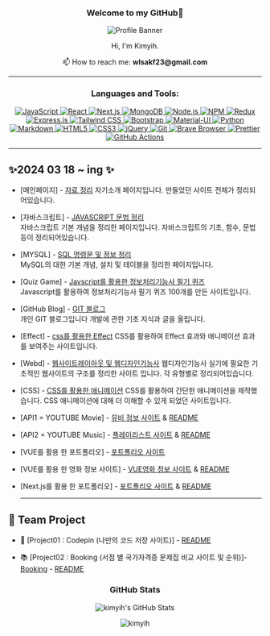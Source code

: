 <h3 align="center">Welcome to my GitHub💫</h3>

<p align="center">
  <img src="https://github.com/kimyih/kimyih.github.io/assets/163376151/f1d6e1a9-f0de-4b23-9d90-4331d63b12eb" alt="Profile Banner"/>
</p>

<p align="center">Hi, I'm Kimyih.</p>

<p align="center">📫 How to reach me: <strong>wlsakf23@gmail.com</strong></p>

---

<h3 align="center">Languages and Tools:</h3>


<p align="center">
  <a href="https://developer.mozilla.org/en-US/docs/Web/JavaScript" target="_blank" rel="noopener noreferrer">
    <img src="https://img.shields.io/badge/JavaScript-F7DF1E?style=for-the-badge&logo=javascript&logoColor=black" alt="JavaScript"/>
  </a>
  <a href="https://reactjs.org/" target="_blank" rel="noopener noreferrer">
    <img src="https://img.shields.io/badge/React-61DAFB?style=for-the-badge&logo=react&logoColor=black" alt="React"/>
  </a>
  <a href="https://nextjs.org/" target="_blank" rel="noopener noreferrer">
    <img src="https://img.shields.io/badge/Next.js-000000?style=for-the-badge&logo=next.js&logoColor=white" alt="Next.js"/>
  </a>
  <a href="https://www.mongodb.com/" target="_blank" rel="noopener noreferrer">
    <img src="https://img.shields.io/badge/MongoDB-47A248?style=for-the-badge&logo=mongodb&logoColor=white" alt="MongoDB"/>
  </a>
  <a href="https://nodejs.org/" target="_blank" rel="noopener noreferrer">
    <img src="https://img.shields.io/badge/Node.js-43853D?style=for-the-badge&logo=node.js&logoColor=white" alt="Node.js"/>
  </a>
  <a href="https://www.npmjs.com/" target="_blank" rel="noopener noreferrer">
    <img src="https://img.shields.io/badge/NPM-CB3837?style=for-the-badge&logo=npm&logoColor=white" alt="NPM"/>
  </a>
  <a href="https://redux.js.org/" target="_blank" rel="noopener noreferrer">
    <img src="https://img.shields.io/badge/Redux-764ABC?style=for-the-badge&logo=redux&logoColor=white" alt="Redux"/>
  </a>
  <a href="https://expressjs.com/" target="_blank" rel="noopener noreferrer">
    <img src="https://img.shields.io/badge/Express.js-000000?style=for-the-badge&logo=express&logoColor=white" alt="Express.js"/>
  </a>
  <a href="https://tailwindcss.com/" target="_blank" rel="noopener noreferrer">
    <img src="https://img.shields.io/badge/Tailwind%20CSS-38B2AC?style=for-the-badge&logo=tailwind-css&logoColor=white" alt="Tailwind CSS"/>
  </a>
  <a href="https://getbootstrap.com/" target="_blank" rel="noopener noreferrer">
    <img src="https://img.shields.io/badge/Bootstrap-563D7C?style=for-the-badge&logo=bootstrap&logoColor=white" alt="Bootstrap"/>
  </a>
  <a href="https://mui.com/" target="_blank" rel="noopener noreferrer">
    <img src="https://img.shields.io/badge/Material--UI-0081CB?style=for-the-badge&logo=material-ui&logoColor=white" alt="Material-UI"/>
  </a>
  <a href="https://www.python.org/" target="_blank" rel="noopener noreferrer">
    <img src="https://img.shields.io/badge/Python-14354C?style=for-the-badge&logo=python&logoColor=white" alt="Python"/>
  </a>
  <a href="https://www.markdownguide.org/" target="_blank" rel="noopener noreferrer">
    <img src="https://img.shields.io/badge/Markdown-000000?style=for-the-badge&logo=markdown&logoColor=white" alt="Markdown"/>
  </a>
  <a href="https://developer.mozilla.org/en-US/docs/Web/Guide/HTML/HTML5" target="_blank" rel="noopener noreferrer">
    <img src="https://img.shields.io/badge/HTML5-E34F26?style=for-the-badge&logo=html5&logoColor=white" alt="HTML5"/>
  </a>
  <a href="https://developer.mozilla.org/en-US/docs/Web/CSS" target="_blank" rel="noopener noreferrer">
    <img src="https://img.shields.io/badge/CSS3-1572B6?style=for-the-badge&logo=css3&logoColor=white" alt="CSS3"/>
  </a>
  <a href="https://jquery.com/" target="_blank" rel="noopener noreferrer">
    <img src="https://img.shields.io/badge/jQuery-0769AD?style=for-the-badge&logo=jquery&logoColor=white" alt="jQuery"/>
  </a>
  <a href="https://git-scm.com/" target="_blank" rel="noopener noreferrer">
    <img src="https://img.shields.io/badge/Git-F05032?style=for-the-badge&logo=git&logoColor=white" alt="Git"/>
  </a>
  <a href="https://brave.com/" target="_blank" rel="noopener noreferrer">
    <img src="https://img.shields.io/badge/Brave%20Browser-FB542B?style=for-the-badge&logo=brave&logoColor=white" alt="Brave Browser"/>
  </a>
  <a href="https://prettier.io/" target="_blank" rel="noopener noreferrer">
    <img src="https://img.shields.io/badge/Prettier-F7B93E?style=for-the-badge&logo=prettier&logoColor=white" alt="Prettier"/>
  </a>
  <a href="https://github.com/features/actions" target="_blank" rel="noopener noreferrer">
    <img src="https://img.shields.io/badge/GitHub%20Actions-2088FF?style=for-the-badge&logo=github-actions&logoColor=white" alt="GitHub Actions"/>
  </a>
</p>

---

## ✨2024 03 18 ~ ing ✨

- [메인페이지] - [자료 정리](https://kimyih.github.io/class2024/)
  자기소개 페이지입니다. 만들었던 사이트 전체가 정리되어있습니다.

- [자바스크립트] - [JAVASCRIPT 문법 정리](https://kimyih.github.io/class2024/javascript/index.html)    
  자바스크립트 기본 개념을 정리한 페이지입니다. 자바스크립트의 기초, 함수, 문법등이 정리되어있습니다.

- [MYSQL] - [SQL 명령문 및 정보 정리](https://kimyih.github.io/class2024/mysql/index.html)    
   MySQL의 대한 기본 개념, 설치 및 테이블을 정리한 페이지입니다.

- [Quiz Game] - [Javscript를 활용한 정보처리기능사 필기 퀴즈](https://kimyih.github.io/class2024/quiz/index.html)   
  Javascript를 활용하여 정보처리기능사 필기 퀴즈 100개를 만든 사이트입니다.

- [GitHub Blog] - [GIT 블로그](https://kimyih.github.io/)   
  개인 GIT 블로그입니다 개발에 관한 기초 지식과 글을 올립니다.

- [Effect] - [css를 활용한 Effect](https://kimyih.github.io/class2024/effect/index.html)
  CSS를 활용하여 Effect 효과와 애니메이션 효과를 보여주는 사이트입니다.

- [Webd] - [웹사이트레이아웃 및 웹디자인기능사](https://kimyih.github.io/class2024/webd/index.html)
  웹디자인기능사 실기에 필요한 기초적인 웹사이트의 구조를 정리한 사이트 입니다. 각 유형별로 정리되어있습니다.

- [CSS] - [CSS를 활용한 애니메이션](https://kimyih.github.io/class2024/css/index2.html)
  CSS를 활용하여 간단한 애니메이션을 제작했습니다. CSS 애니메이션에 대해 더 이해할 수 있게 되었던 사이트입니다. 

- [API1 = YOUTUBE Movie] - [뮤비 정보 사이트](https://youtube-movie.vercel.app/) & [README](https://github.com/kimyih/youtube-movie)

- [API2 = YOUTUBE Music] - [플레이리스트 사이트](https://api-music-nu.vercel.app/) & [README](https://github.com/kimyih/api-music)

- [VUE를 활용 한 포트폴리오] - [포트폴리오 사이트](https://kimyihvue.netlify.app/)

- [VUE를 활용 한 영화 정보 사이트] - [VUE영화 정보 사이트](https://movie-vue-yh.netlify.app/) & [README](https://github.com/kimyih/vue-movie)

- [Next.js를 활용 한 포트폴리오] - [포트폴리오 사이트](next-port-omega.vercel.app) & [README](https://github.com/kimyih/next-port?tab=readme-ov-file#readme)


  ---
  
## 🌱 Team Project 

- 📌 [Project01 : Codepin (나만의 코드 저장 사이트)] - [README](https://github.com/kimyih/code-pin)

- 📚 [Project02 : Booking (서점 별 국가자격증 문제집 비교 사이트 및 순위)]- [Booking](https://booking-three-wheat.vercel.app/) - [README](https://github.com/kimyih/booking) 


<h3 align="center">GitHub Stats</h3>


<p align="center">
  <img src="https://github-readme-stats.vercel.app/api?username=kimyih&show_icons=true&theme=light" alt="kimyih's GitHub Stats"/>
</p>

<p align="center">
  <img src="https://komarev.com/ghpvc/?username=kimyih&label=Profile%20views&color=0e75b6&style=flat" alt="kimyih" />
</p>
